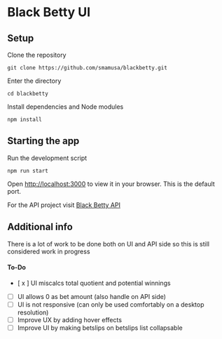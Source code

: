 # Black Betty UI

## Setup

Clone the repository

`git clone https://github.com/smamusa/blackbetty.git`

Enter the directory

`cd blackbetty`

Install dependencies and Node modules

`npm install`

## Starting the app

Run the development script

`npm run start`

Open [http://localhost:3000](http://localhost:3000) to view it in your browser. This is the default port.

For the API project visit [Black Betty API](https://github.com/smamusa/blackbetty-api)

## Additional info
There is a lot of work to be done both on UI and API side so this is still considered work in progress
#### To-Do
- [ x ] UI miscalcs total quotient and potential winnings
- [ ] UI allows 0 as bet amount (also handle on API side)
- [ ] UI is not responsive (can only be used comfortably on a desktop resolution)
- [ ] Improve UX by adding hover effects
- [ ] Improve UI by making betslips on betslips list collapsable
